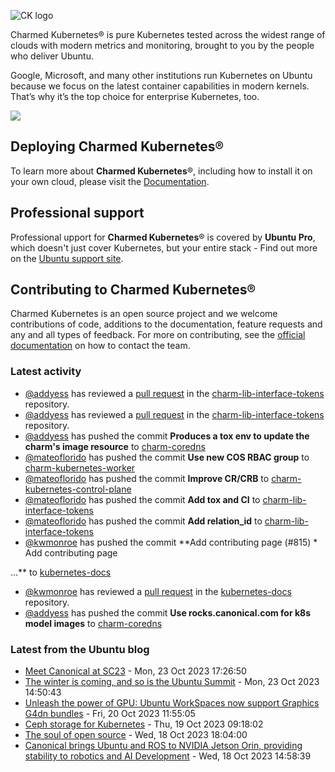 ![CK logo](https://assets.ubuntu.com/v1/451d4cf4-Charmed+Kubernetes_RGB_onWhite_2022.svg)

Charmed Kubernetes® is pure Kubernetes tested across the widest range of clouds with modern metrics and monitoring, brought to you by the people who deliver Ubuntu.

Google, Microsoft, and many other institutions run Kubernetes on Ubuntu because we focus on the latest container capabilities in modern kernels. That’s why it’s the top choice for enterprise Kubernetes, too.

![](https://assets.ubuntu.com/v1/843c77b6-juju-at-a-glace.svg)

## Deploying Charmed Kubernetes®

To learn more about **Charmed Kubernetes**®, including how to install it on your own cloud, please visit the [Documentation][docs].

## Professional support

Professional upport for **Charmed Kubernetes**® is covered by **Ubuntu Pro**, which doesn't just cover Kubernetes, but your entire stack - Find out more on the [Ubuntu support site](https://ubuntu.com/support).

## Contributing to Charmed Kubernetes®

Charmed Kubernetes is an open source project and we welcome contributions of code, additions to the documentation, feature requests and any and all types of feedback. For more on contributing, see the [official documentation][get-in-touch] on how to contact the team.

<!-- LINKS -->
[docs]: https://ubuntu.com/kubernetes/docs
[get-in-touch]: https://ubuntu.com/kubernetes/docs/get-in-touch

### Latest activity

<!-- activity starts -->
 - [@addyess](https://github.com/addyess) has reviewed a [pull request](https://github.com/charmed-kubernetes/charm-lib-interface-tokens/pull/1) in the [charm-lib-interface-tokens](https://github.com/charmed-kubernetes/charm-lib-interface-tokens) repository.
 - [@addyess](https://github.com/addyess) has reviewed a [pull request](https://github.com/charmed-kubernetes/charm-lib-interface-tokens/pull/1) in the [charm-lib-interface-tokens](https://github.com/charmed-kubernetes/charm-lib-interface-tokens) repository.
 - [@addyess](https://github.com/addyess) has pushed the commit **Produces a tox env to update the charm's image resource** to [charm-coredns](https://github.com/charmed-kubernetes/charm-coredns)
 - [@mateoflorido](https://github.com/mateoflorido) has pushed the commit **Use new COS RBAC group** to [charm-kubernetes-worker](https://github.com/charmed-kubernetes/charm-kubernetes-worker)
 - [@mateoflorido](https://github.com/mateoflorido) has pushed the commit **Improve CR/CRB** to [charm-kubernetes-control-plane](https://github.com/charmed-kubernetes/charm-kubernetes-control-plane)
 - [@mateoflorido](https://github.com/mateoflorido) has pushed the commit **Add tox and CI** to [charm-lib-interface-tokens](https://github.com/charmed-kubernetes/charm-lib-interface-tokens)
 - [@mateoflorido](https://github.com/mateoflorido) has pushed the commit **Add relation_id** to [charm-lib-interface-tokens](https://github.com/charmed-kubernetes/charm-lib-interface-tokens)
 - [@kwmonroe](https://github.com/kwmonroe) has pushed the commit **Add contributing page (#815)  * Add contributing page  ...** to [kubernetes-docs](https://github.com/charmed-kubernetes/kubernetes-docs)
 - [@kwmonroe](https://github.com/kwmonroe) has reviewed a [pull request](https://github.com/charmed-kubernetes/kubernetes-docs/pull/815) in the [kubernetes-docs](https://github.com/charmed-kubernetes/kubernetes-docs) repository.
 - [@addyess](https://github.com/addyess) has pushed the commit **Use rocks.canonical.com for k8s model images** to [charm-coredns](https://github.com/charmed-kubernetes/charm-coredns)
<!-- activity ends -->

<!-- roadmap starts -->

<!-- roadmap ends -->

### Latest from the Ubuntu blog

<!-- blog starts -->
* [Meet Canonical at SC23](https://ubuntu.com//blog/meet-canonical-at-sc23) - Mon, 23 Oct 2023 17:26:50 
* [The winter is coming, and so is the Ubuntu Summit](https://ubuntu.com//blog/the-winter-is-coming-and-so-is-the-ubuntu-summit) - Mon, 23 Oct 2023 14:50:43 
* [Unleash the power of GPU: Ubuntu WorkSpaces now support Graphics G4dn bundles](https://ubuntu.com//blog/unleash-the-power-of-gpu-ubuntu-desktop-on-amazon-workspaces-supports-graphics-g4dn-bundles) - Fri, 20 Oct 2023 11:55:05 
* [Ceph storage for Kubernetes](https://ubuntu.com//blog/storage-for-kubernetes) - Thu, 19 Oct 2023 09:18:02 
* [The soul of open source](https://ubuntu.com//blog/the-soul-of-open-source) - Wed, 18 Oct 2023 18:04:00 
* [Canonical brings Ubuntu and ROS to NVIDIA Jetson Orin, providing stability to robotics and AI Development](https://ubuntu.com//blog/ubuntu-and-ros-to-nvidia-jetson-orin) - Wed, 18 Oct 2023 14:58:39 
<!-- blog ends -->
